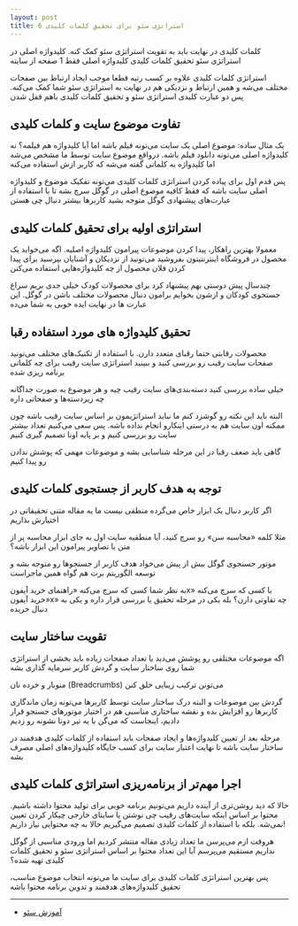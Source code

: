 ```yaml
---
layout: post
title: 6 استراتژی سئو برای تحقیق کلمات کلیدی
---
```


کلمات کلیدی در نهایت باید به تقویت استراتژی سئو کمک کنه. کلیدواژه اصلی در استراتژی سئو تحقیق کلمات کلیدی کلیدواژه اصلی فقط 1 صفحه از سایته

استراتژی کلمات کلیدی علاوه بر کسب رتبه قطعا موجب ایجاد ارتباط بین صفحات مختلف می‌شه و همین ارتباط و نزدیکی هم در نهایت به استراتژی سئو شما کمک می‌کنه. پس دو عبارت کلیدی استراتژی سئو و تحقیق کلمات کلیدی باهم قفل شدن

## تفاوت موضوع سایت و کلمات کلیدی

یک مثال ساده: موضوع اصلی یک سایت می‌تونه فیلم باشه اما آیا کلیدواژه هم فیلمه؟ نه کلیدواژه اصلی می‌تونه دانلود فیلم باشه. درواقع موضوع سایت توسط ما مشخص می‌شه اما کلیدواژه به کلماتی گفته می‌شه که کاربر ازش استفاده می‌کنه

پس قدم اول برای پیاده کردن استراتژی کلمات کلیدی می‌تونه تفکیک موضوع و کلیدواژه اصلی سایت باشه که فقط کافیه موضوع اصلی در گوگل سرچ بشه تا با استفاده از عبارت‌های پیشنهادی گوگل متوجه بشید کاربرها بیشتر دنبال چی هستن

## استراتژی اولیه برای تحقیق کلمات کلیدی

معمولا بهترین راهکار، پیدا کردن موضوعات پیرامون کلیدواژه اصلیه. اگه می‌خواید یک محصول در فروشگاه اینترنتیتون بفروشید می‌تونید از نزدیکان و آشنایان بپرسید برای پیدا کردن فلان محصول از چه کلیدواژه‌هایی استفاده می‌کنن

چندسال پیش دوستی بهم پیشنهاد کرد برای محصولات کودک خیلی جدی بریم سراغ جستجوی کودکان و ازشون بخوایم برامون دنبال محصولات مختلف باشن در گوگل. این عبارت ها در نهایت ایده خوبی به شما می‌ده

## تحقیق کلیدواژه های مورد استفاده رقبا

محصولات رقابتی حتما رقبای متعدد دارن. با استفاده از تکنیک‌های مختلف می‌تونید صفحات سایت رقیب رو بررسی کنید و ببینید استراتژی سایت رقیب برای چه کلماتی برنامه ریزی شده

خیلی ساده بررسی کنید دسته‌بندی‌های سایت رقیب چیه و هر موضوع به صورت جداگانه چه زیردسته‌ها و صفحاتی داره

البته باید این نکته رو گوشزد کنم ما نباید استراتژیمون بر اساس سایت رقیب باشه چون ممکنه اون سایت هم به درستی اینکارو انجام نداده باشه. پس سعی می‌کنیم تعداد بیشتر سایت رو بررسی کنیم و بر پایه اونا تصمیم گیری کنیم

گاهی باید ضعف رقبا در این مرحله شناسایی بشه و موضوعات مهمی که پوشش ندادن رو پیدا کنیم

## توجه به هدف کاربر از جستجوی کلمات کلیدی

اگر کاربر دنبال یک ابزار خاص می‌گرده منطقی نیست ما یه مقاله متنی تحقیقاتی در اختیارش بذاریم

مثلا کلمه «محاسبه سن» رو سرچ کنید، آیا منطقیه سایت اول به جای ابزار محاسبه پر از متن یا تصاویر پیرامون این ابزار باشه؟

موتور جستجوی گوگل بیش از پیش می‌خواد هدف کاربر از جستجوها رو متوجه بشه و توسعه الگوریتم برت هم گواه همین ماجراست

به نظر شما کسی که سرچ می‌کنه «راهنمای خرید آیفونx» با کسی که سرچ می‌کنه «خرید آیفونx» چه تفاوتی دارن؟ بله یکی در مرحله تحقیق یا بررسی قرار داره و یکی به دنبال خریده

## تقویت ساختار سایت

اگه موضوعات مختلفی رو پوشش می‌دید یا تعداد صفحات زیاده باید بخشی از استراتژی شما روی ساختار سایت و گردش کاربر سرمایه گذاری بشه

منوبار و خرده نان (Breadcrumbs) می‌تونن ترکیب زیبایی خلق کنن

گردش بین موضوعات و البته درک ساختار سایت توسط کاربرها می‌تونه زمان ماندگاری کاربرها رو افزایش بده و نقشه ساختاری مناسبی هم در اختیار موتورهای جستجو قرار دادیم، اینجاست که می‌گن با یه تیر دوتا نشونه رو زدیم

مرحله بعد از تعیین کلیدواژه‌ها و ایجاد صفحات باید استفاده از کلمات کلیدی هدفمند در ساختار سایت باشه تا نهایت اعتبار سایت برای کسب جایگاه کلیدواژه‌های اصلی مصرف بشه

## اجرا مهم‌تر از برنامه‌ریزی استراتژی کلمات کلیدی

حالا که دید روشن‌تری از آینده داریم می‌تونیم برنامه خوبی برای تولید محتوا داشته باشیم. محتوا بر اساس اینکه سایت‌های رقیب چی نوشتن یا سایتای خارجی چیکار کردن تعیین نمی‌شه. بلکه با استفاده از کلمات کلیدی تصمیم می‌گیریم حالا به چه محتوایی نیاز داریم!

هروقت ازم می‌پرسن ما تعداد زیادی مقاله منتشر کردیم اما ورودی مناسبی از گوگل نداریم مستقیم می‌پرسم آیا این تعداد محتوا بر اساس استراتژی سئو و تحقیق کلمات کلیدی تهیه شده؟

پس بهترین استراتژی کلمات کلیدی برای سایت ما می‌تونه انتخاب موضوع مناسب، تحقیق کلیدواژه‌های هدفمند و تدوین برنامه محتوا باشه

***

- [آموزش سئو](https://ehsaider.ir/seo)
